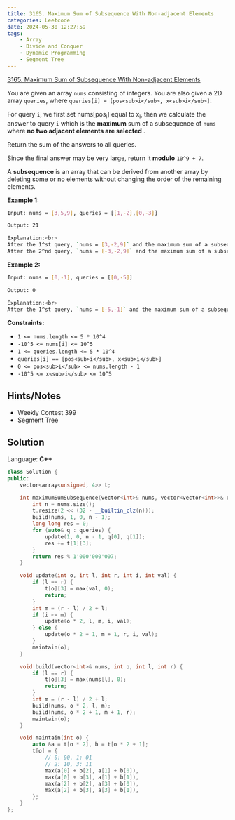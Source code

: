 ```yaml
---
title: 3165. Maximum Sum of Subsequence With Non-adjacent Elements
categories: Leetcode
date: 2024-05-30 12:27:59
tags:
    - Array
    - Divide and Conquer
    - Dynamic Programming
    - Segment Tree
---
```


[3165. Maximum Sum of Subsequence With Non-adjacent Elements](https://leetcode.com/problems/maximum-sum-of-subsequence-with-non-adjacent-elements/description/)

You are given an array `nums` consisting of integers. You are also given a 2D array `queries`, where `queries[i] = [pos<sub>i</sub>, x<sub>i</sub>]`.

For query `i`, we first set nums[pos<sub>i</sub>] equal to x<sub>i</sub>, then we calculate the answer to query `i` which is the **maximum**  sum of a subsequence of `nums` where **no two adjacent elements are selected** .

Return the sum of the answers to all queries.

Since the final answer may be very large, return it **modulo**  `10^9 + 7`.

A **subsequence**  is an array that can be derived from another array by deleting some or no elements without changing the order of the remaining elements.

**Example 1:**

```bash
Input: nums = [3,5,9], queries = [[1,-2],[0,-3]]

Output: 21

Explanation:<br>
After the 1^st query, `nums = [3,-2,9]` and the maximum sum of a subsequence with non-adjacent elements is `3 + 9 = 12`.<br>
After the 2^nd query, `nums = [-3,-2,9]` and the maximum sum of a subsequence with non-adjacent elements is 9.
```

**Example 2:**

```bash
Input: nums = [0,-1], queries = [[0,-5]]

Output: 0

Explanation:<br>
After the 1^st query, `nums = [-5,-1]` and the maximum sum of a subsequence with non-adjacent elements is 0 (choosing an empty subsequence).
```

**Constraints:**

- `1 <= nums.length <= 5 * 10^4`
- `-10^5 <= nums[i] <= 10^5`
- `1 <= queries.length <= 5 * 10^4`
- `queries[i] == [pos<sub>i</sub>, x<sub>i</sub>]`
- `0 <= pos<sub>i</sub> <= nums.length - 1`
- `-10^5 <= x<sub>i</sub> <= 10^5`

## Hints/Notes

- Weekly Contest 399
- Segment Tree

## Solution

Language: **C++**

```C++
class Solution {
public:
    vector<array<unsigned, 4>> t;

    int maximumSumSubsequence(vector<int>& nums, vector<vector<int>>& queries) {
        int n = nums.size();
        t.resize(2 << (32 - __builtin_clz(n)));
        build(nums, 1, 0, n - 1);
        long long res = 0;
        for (auto& q : queries) {
            update(1, 0, n - 1, q[0], q[1]);
            res += t[1][3];
        }
        return res % 1'000'000'007;
    }

    void update(int o, int l, int r, int i, int val) {
        if (l == r) {
            t[o][3] = max(val, 0);
            return;
        }
        int m = (r - l) / 2 + l;
        if (i <= m) {
            update(o * 2, l, m, i, val);
        } else {
            update(o * 2 + 1, m + 1, r, i, val);
        }
        maintain(o);
    }

    void build(vector<int>& nums, int o, int l, int r) {
        if (l == r) {
            t[o][3] = max(nums[l], 0);
            return;
        }
        int m = (r - l) / 2 + l;
        build(nums, o * 2, l, m);
        build(nums, o * 2 + 1, m + 1, r);
        maintain(o);
    }

    void maintain(int o) {
        auto &a = t[o * 2], b = t[o * 2 + 1];
        t[o] = {
            // 0: 00, 1: 01
            // 2: 10, 3: 11
            max(a[0] + b[2], a[1] + b[0]),
            max(a[0] + b[3], a[1] + b[1]),
            max(a[2] + b[2], a[3] + b[0]),
            max(a[2] + b[3], a[3] + b[1]),
        };
    }
};
```
